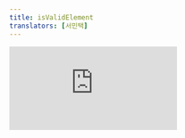 ```yaml
---
title: isValidElement
translators: [서민택]
---
```


<iframe 
  style={{aspectRatio: 1.7778, width: '100%'}} 
  src="https://www.youtube.com/embed/playlist?list=PLjQV3hketAJkh6BEl0n4PDS_2fBd0cS9v&index=72&start=475"
  title="YouTube video player" 
  frameBorder="0" 
/>

<Intro>

`isValidElement` checks whether a value is a React element.<Trans>`isValidElement`는 값이 React 엘리먼트인지 확인합니다.</Trans>

```js
const isElement = isValidElement(value)
```

</Intro>

<InlineToc />

---

## Reference<Trans>참조</Trans> {/*reference*/}

### `isValidElement(value)` {/*isvalidelement*/}

Call `isValidElement(value)` to check whether `value` is a React element.
<Trans>`isValidElement(value)`를 호출하여 `value`가 React 엘리먼트인지 확인합니다.</Trans>

```js
import { isValidElement, createElement } from 'react';

// ✅ React elements
console.log(isValidElement(<p />)); // true
console.log(isValidElement(createElement('p'))); // true

// ❌ Not React elements
console.log(isValidElement(25)); // false
console.log(isValidElement('Hello')); // false
console.log(isValidElement({ age: 42 })); // false
```

[See more examples below.](#usage)
<Trans>[아래에서 더 많은 예시를 확인하세요.](#usage)</Trans>

#### Parameters<Trans>매개변수</Trans> {/*parameters*/}

* `value`: The `value` you want to check. It can be any a value of any type.
<Trans outdent>`value`: 확인하려는 `value`입니다. 모든 유형의 값이 될 수 있습니다.</Trans>

#### Returns<Trans>반환값</Trans> {/*returns*/}

`isValidElement` returns `true` if the `value` is a React element. Otherwise, it returns `false`.
<Trans>`isValidElement`는 `value`가 React 엘리먼트인 경우 `true`를 반환합니다. 그렇지 않으면 `false`를 반환합니다.</Trans>

#### Caveats<Trans>주의사항</Trans> {/*caveats*/}

* **Only [JSX tags](/learn/writing-markup-with-jsx) and objects returned by [`createElement`](/reference/react/createElement) are considered to be React elements.** For example, even though a number like `42` is a valid React *node* (and can be returned from a component), it is not a valid React element. Arrays and portals created with [`createPortal`](/reference/react-dom/createPortal) are also *not* considered to be React elements.
<Trans outdent>**[JSX 태그](/learn/writing-markup-with-jsx) 및 [`createElement`](/reference/react/createElement)로부터 반환된 객체만이 React 엘리먼트로 간주됩니다.** 예를 들어, `42`와 같은 숫자는 유효한 React 노드이지만(또한 컴포넌트로부터 반환될 수도 있지만) 유효한 React 엘리먼트는 아닙니다. [`createPortal`](/reference/react-dom/createPortal)로 생성된 배열과 포털 역시 React 엘리먼트로 간주되지 않습니다.</Trans>

---

## Usage<Trans>사용법</Trans> {/*usage*/}

### Checking if something is a React element<Trans>**React 엘리먼트인지 확인하기**</Trans> {/*checking-if-something-is-a-react-element*/}

Call `isValidElement` to check if some value is a *React element.*
<Trans>어떤 값이 *React* 엘리먼트인지 확인하려면 `isValidElement`를 호출하세요.</Trans>

React elements are:
<Trans>React 엘리먼트는 다음과 같습니다:</Trans>

- Values produced by writing a [JSX tag](/learn/writing-markup-with-jsx)
<Trans>[JSX 태그](/learn/writing-markup-with-jsx)로 생성한 값</Trans>

- Values produced by calling [`createElement`](/reference/react/createElement)
<Trans>[`createElement`](/reference/react/createElement)를 호출하여 생성한 값</Trans>


For React elements, `isValidElement` returns `true`:
<Trans>React 엘리먼트의 경우 `isValidElement`는 `true`를 반환합니다:</Trans>

```js
import { isValidElement, createElement } from 'react';

// ✅ JSX tags are React elements
// ✅ JSX 태그는 React 엘리먼트입니다.
console.log(isValidElement(<p />)); // true
console.log(isValidElement(<MyComponent />)); // true

// ✅ Values returned by createElement are React elements
// ✅ createElement로부터 반환된 값은 React 엘리먼트입니다.
console.log(isValidElement(createElement('p'))); // true
console.log(isValidElement(createElement(MyComponent))); // true
```

Any other values, such as strings, numbers, or arbitrary objects and arrays, are not React elements.
<Trans>다른 값들, 예컨대 문자열, 숫자, 임의의 객체나 배열 등은 React 엘리먼트가 아닙니다.</Trans>

For them, `isValidElement` returns `false`:
<Trans>이들에 대해 `isValidElement`는 `false`를 반환합니다:</Trans>

```js
// ❌ These are *not* React elements
console.log(isValidElement(null)); // false
console.log(isValidElement(25)); // false
console.log(isValidElement('Hello')); // false
console.log(isValidElement({ age: 42 })); // false
console.log(isValidElement([<div />, <div />])); // false
console.log(isValidElement(MyComponent)); // false
```

It is very uncommon to need `isValidElement`. It's mostly useful if you're calling another API that *only* accepts elements (like [`cloneElement`](/reference/react/cloneElement) does) and you want to avoid an error when your argument is not a React element.
<Trans>`isValidElement`가 필요한 경우는 매우 드뭅니다. 주로 *오직* ([`cloneElement`](/reference/react/cloneElement)가 그런 것처럼) 엘리먼트만 허용하는 별도의 API에, React 엘리먼트가 아닌 다른 인수로 호출하면 발생하는 오류를 피하고자 할 때 유용합니다.</Trans>

Unless you have some very specific reason to add an `isValidElement` check, you probably don't need it.
<Trans>`isValidElement` 확인을 추가해야 할 특별한 이유가 없는 한, 이는 필요하지 않을 것입니다.</Trans>

<DeepDive>

#### React elements vs React nodes<Trans>React 엘리먼트 vs React 노드</Trans> {/*react-elements-vs-react-nodes*/}

When you write a component, you can return any kind of *React node* from it:
<Trans>컴포넌트를 작성할 때, 컴포넌트에서 모든 종류의 *React 노드*를 반환할 수 있습니다:</Trans>

```js
function MyComponent() {
  // ... you can return any React node ...
}
```

A React node can be:
<Trans>React 노드는 다음과 같습니다:</Trans>

- A React element created like `<div />` or `createElement('div')`
<Trans>`<div />` 또는 `createElement('div')`로 생성된 React 엘리먼트</Trans>

- A portal created with [`createPortal`](/reference/react-dom/createPortal)
<Trans>[`createPortal`](/reference/react-dom/createPortal)로 생성한 포털</Trans>

- A string
<Trans>문자열</Trans>

- A number
<Trans>숫자</Trans>

- `true`, `false`, `null`, or `undefined` (which are not displayed)
<Trans>`true`, `false`, `null`, `undefined` (화면에 표시되지 않음)</Trans>

- An array of other React nodes
<Trans>다른 React 노드로 구성된 배열</Trans>

**Note `isValidElement` checks whether the argument is a *React element,* not whether it's a React node.** For example, `42` is not a valid React element. However, it is a perfectly valid React node:
<Trans>**`isValidElement`는 인수가 *React 엘리먼트*인지를 확인할 뿐, React 노드인지 여부를 확인하는 것은 아니라는 점에 주의하세요.** 예를 들어, `42`는 React 엘리먼트는 아니지만, 완전히 유효한 React 노드입니다:</Trans>

```js
function MyComponent() {
  return 42; // It's ok to return a number from component
}
```

This is why you shouldn't use `isValidElement` as a way to check whether something can be rendered.
<Trans>그렇기 때문에 렌더링할 수 있는지 여부를 확인하는 목적으로 `isValidElement`를 사용해서는 안 됩니다.</Trans>

</DeepDive>
